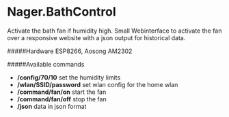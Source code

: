 Nager.BathControl
==========

Activate the bath fan if humidity high. Small Webinterface to activate the fan over a responsive website with a json output for historical data.

#####Hardware
ESP8266, Aosong AM2302

#####Available commands
* **/config/70/10** set the humidity limits
* **/wlan/SSID/password** set wlan config for the home wlan
* **/command/fan/on** start the fan
* **/command/fan/off** stop the fan
* **/json** data in json format